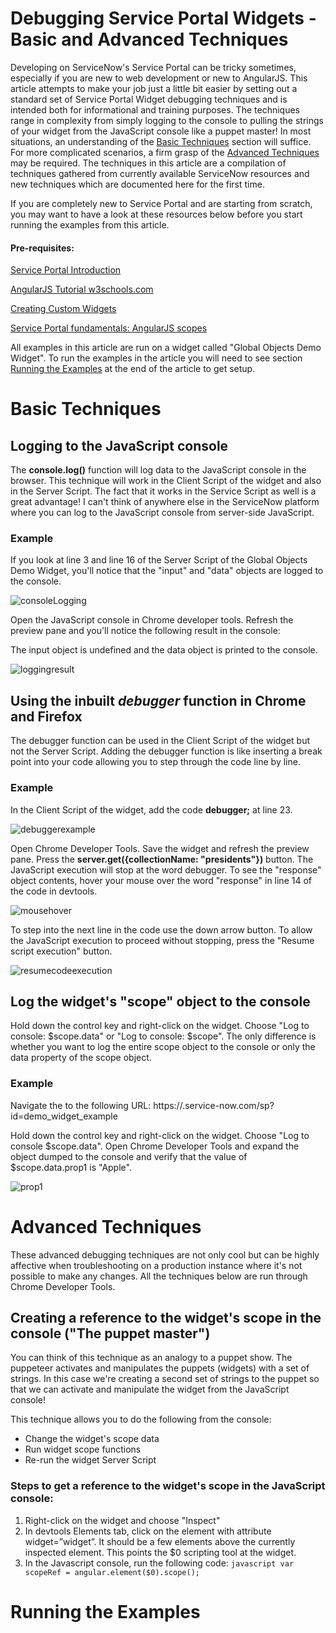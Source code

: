 # Debugging Service Portal Widgets - Basic and Advanced Techniques
Developing on ServiceNow's Service Portal can be tricky sometimes, especially if you are new to web development or new to AngularJS. This article attempts to make your job just a little bit easier by setting out a standard set of Service Portal Widget debugging techniques and is intended both for informational and training purposes. The techniques range in complexity from simply logging to the console to pulling the strings of your widget from the JavaScript console like a puppet master! In most situations, an understanding of the [Basic Techniques](#basic-techniques) section will suffice. For more complicated scenarios, a firm grasp of the [Advanced Techniques](#advanced-techniques) may be required. The techniques in this article are a compilation of techniques gathered from currently available ServiceNow resources and new techniques which are documented here for the first time.

If you are completely new to Service Portal and are starting from scratch, you may want to have a look at these resources below before you start running the examples from this article.

#### Pre-requisites:
[Service Portal Introduction](https://developer.servicenow.com/app.do#!/training/article/app_store_learnv2_serviceportal_jakarta_service_portal_introduction/app_store_learnv2_serviceportal_jakarta_service_portal_introduction_objectives?v=jakarta)

[AngularJS Tutorial w3schools.com](https://www.w3schools.com/angular/default.asp)

[Creating Custom Widgets](https://developer.servicenow.com/app.do#!/training/article/app_store_learnv2_serviceportal_jakarta_creating_custom_widgets/app_store_learnv2_serviceportal_jakarta_creating_custom_widget_objectives?v=jakarta)

[Service Portal fundamentals: AngularJS scopes](https://www.dylanlindgren.com/2017/10/28/service-portal-fundamentals-angularjs-scopes/)

All examples in this article are run on a widget called "Global Objects Demo Widget". To run the examples in the article you will need to see section [Running the Examples](#running-the-examples) at the end of the article to get setup.

# Basic Techniques
## Logging to the JavaScript console
The **console.log()** function will log data to the JavaScript console in the browser. This technique will work in the Client Script of the widget and also in the Server Script. The fact that it works in the Service Script as well is a great advantage! I can't think of anywhere else in the ServiceNow platform where you can log to the JavaScript console from server-side JavaScript.
### Example
If you look at line 3 and line 16 of the Server Script of the Global Objects Demo Widget, you'll notice that the "input" and "data" objects are logged to the console.

![consoleLogging](https://user-images.githubusercontent.com/22809154/37747539-d1f9e5f4-2dd3-11e8-832c-1118b4358818.png)

Open the JavaScript console in Chrome developer tools. Refresh the preview pane and you'll notice the following result in the console:

The input object is undefined and the data object is printed to the console.

![loggingresult](https://user-images.githubusercontent.com/22809154/37747847-3b9a377e-2dd5-11e8-9ae8-680b5302da49.png)
## Using the inbuilt *debugger* function in Chrome and Firefox
The debugger function can be used in the Client Script of the widget but not the Server Script. Adding the debugger function is like inserting a break point into your code allowing you to step through the code line by line.
### Example
In the Client Script of the widget, add the code **debugger;** at line 23.

![debuggerexample](https://user-images.githubusercontent.com/22809154/37747957-c75804e4-2dd5-11e8-8d63-050712ef7124.png)

Open Chrome Developer Tools. Save the widget and refresh the preview pane. Press the **server.get({collectionName: "presidents"})** button. The JavaScript execution will stop at the word debugger. To see the "response" object contents, hover your mouse over the word "response" in line 14 of the code in devtools.

![mousehover](https://user-images.githubusercontent.com/22809154/37748017-1c97f270-2dd6-11e8-9548-da1b60ceb703.png)

To step into the next line in the code use the down arrow button. To allow the JavaScript execution to proceed without stopping, press the "Resume script execution" button.

![resumecodeexecution](https://user-images.githubusercontent.com/22809154/37748188-0924ca96-2dd7-11e8-9768-fe96bafa80d6.png)
## Log the widget's "scope" object to the console
Hold down the control key and right-click on the widget.  Choose "Log to console: $scope.data" or "Log to console: $scope". The only difference is whether you want to log the entire scope object to the console or only the data property of the scope object.

### Example
Navigate the to the following URL: https://<yourinstancename>.service-now.com/sp?id=demo_widget_example

Hold down the control key and right-click on the widget. Choose "Log to console $scope.data".  Open Chrome Developer Tools and expand the object dumped to the console and verify that the value of $scope.data.prop1 is "Apple".

![prop1](https://user-images.githubusercontent.com/22809154/37748416-d55959e2-2dd7-11e8-8622-d9319868157a.png)
# Advanced Techniques
These advanced debugging techniques are not only cool but can be highly affective when troubleshooting on a production instance where it's not possible to make any changes. All the techniques below are run through Chrome Developer Tools.
## Creating a reference to the widget's scope in the console ("The puppet master")
You can think of this technique as an analogy to a puppet show. The puppeteer activates and manipulates the puppets (widgets) with a set of strings. In this case we're creating a second set of strings to the puppet so that we can activate and manipulate the widget from the JavaScript console!

This technique allows you to do the following from the console:
* Change the widget's scope data
* Run widget scope functions
* Re-run the widget Server Script

### Steps to get a reference to the widget's scope in the JavaScript console:
1. Right-click on the widget and choose "Inspect"
2. In devtools Elements tab, click on the element with attribute widget=”widget”. It should be a few elements above the currently inspected element. This points the $0 scripting tool at the widget.
3. In the Javascript console, run the following code: ```javascript var scopeRef = angular.element($0).scope();```

# Running the Examples